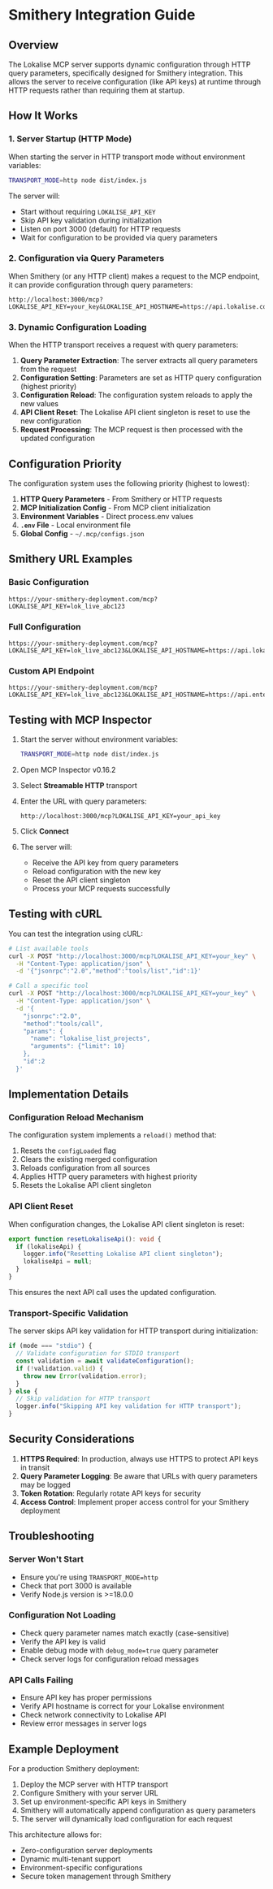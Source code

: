 # Smithery Integration Guide

## Overview

The Lokalise MCP server supports dynamic configuration through HTTP query parameters, specifically designed for Smithery integration. This allows the server to receive configuration (like API keys) at runtime through HTTP requests rather than requiring them at startup.

## How It Works

### 1. Server Startup (HTTP Mode)

When starting the server in HTTP transport mode without environment variables:

```bash
TRANSPORT_MODE=http node dist/index.js
```

The server will:
- Start without requiring `LOKALISE_API_KEY`
- Skip API key validation during initialization
- Listen on port 3000 (default) for HTTP requests
- Wait for configuration to be provided via query parameters

### 2. Configuration via Query Parameters

When Smithery (or any HTTP client) makes a request to the MCP endpoint, it can provide configuration through query parameters:

```
http://localhost:3000/mcp?LOKALISE_API_KEY=your_key&LOKALISE_API_HOSTNAME=https://api.lokalise.com/api2/&debug_mode=true
```

### 3. Dynamic Configuration Loading

When the HTTP transport receives a request with query parameters:

1. **Query Parameter Extraction**: The server extracts all query parameters from the request
2. **Configuration Setting**: Parameters are set as HTTP query configuration (highest priority)
3. **Configuration Reload**: The configuration system reloads to apply the new values
4. **API Client Reset**: The Lokalise API client singleton is reset to use the new configuration
5. **Request Processing**: The MCP request is then processed with the updated configuration

## Configuration Priority

The configuration system uses the following priority (highest to lowest):

1. **HTTP Query Parameters** - From Smithery or HTTP requests
2. **MCP Initialization Config** - From MCP client initialization
3. **Environment Variables** - Direct process.env values
4. **`.env` File** - Local environment file
5. **Global Config** - `~/.mcp/configs.json`

## Smithery URL Examples

### Basic Configuration
```
https://your-smithery-deployment.com/mcp?LOKALISE_API_KEY=lok_live_abc123
```

### Full Configuration
```
https://your-smithery-deployment.com/mcp?LOKALISE_API_KEY=lok_live_abc123&LOKALISE_API_HOSTNAME=https://api.lokalise.com/api2/&debug_mode=true
```

### Custom API Endpoint
```
https://your-smithery-deployment.com/mcp?LOKALISE_API_KEY=lok_live_abc123&LOKALISE_API_HOSTNAME=https://api.enterprise.lokalise.com/api2/
```

## Testing with MCP Inspector

1. Start the server without environment variables:
   ```bash
   TRANSPORT_MODE=http node dist/index.js
   ```

2. Open MCP Inspector v0.16.2

3. Select **Streamable HTTP** transport

4. Enter the URL with query parameters:
   ```
   http://localhost:3000/mcp?LOKALISE_API_KEY=your_api_key
   ```

5. Click **Connect**

6. The server will:
   - Receive the API key from query parameters
   - Reload configuration with the new key
   - Reset the API client singleton
   - Process your MCP requests successfully

## Testing with cURL

You can test the integration using cURL:

```bash
# List available tools
curl -X POST "http://localhost:3000/mcp?LOKALISE_API_KEY=your_key" \
  -H "Content-Type: application/json" \
  -d '{"jsonrpc":"2.0","method":"tools/list","id":1}'

# Call a specific tool
curl -X POST "http://localhost:3000/mcp?LOKALISE_API_KEY=your_key" \
  -H "Content-Type: application/json" \
  -d '{
    "jsonrpc":"2.0",
    "method":"tools/call",
    "params": {
      "name": "lokalise_list_projects",
      "arguments": {"limit": 10}
    },
    "id":2
  }'
```

## Implementation Details

### Configuration Reload Mechanism

The configuration system implements a `reload()` method that:

1. Resets the `configLoaded` flag
2. Clears the existing merged configuration
3. Reloads configuration from all sources
4. Applies HTTP query parameters with highest priority
5. Resets the Lokalise API client singleton

### API Client Reset

When configuration changes, the Lokalise API client singleton is reset:

```typescript
export function resetLokaliseApi(): void {
  if (lokaliseApi) {
    logger.info("Resetting Lokalise API client singleton");
    lokaliseApi = null;
  }
}
```

This ensures the next API call uses the updated configuration.

### Transport-Specific Validation

The server skips API key validation for HTTP transport during initialization:

```typescript
if (mode === "stdio") {
  // Validate configuration for STDIO transport
  const validation = await validateConfiguration();
  if (!validation.valid) {
    throw new Error(validation.error);
  }
} else {
  // Skip validation for HTTP transport
  logger.info("Skipping API key validation for HTTP transport");
}
```

## Security Considerations

1. **HTTPS Required**: In production, always use HTTPS to protect API keys in transit
2. **Query Parameter Logging**: Be aware that URLs with query parameters may be logged
3. **Token Rotation**: Regularly rotate API keys for security
4. **Access Control**: Implement proper access control for your Smithery deployment

## Troubleshooting

### Server Won't Start
- Ensure you're using `TRANSPORT_MODE=http`
- Check that port 3000 is available
- Verify Node.js version is >=18.0.0

### Configuration Not Loading
- Check query parameter names match exactly (case-sensitive)
- Verify the API key is valid
- Enable debug mode with `debug_mode=true` query parameter
- Check server logs for configuration reload messages

### API Calls Failing
- Ensure API key has proper permissions
- Verify API hostname is correct for your Lokalise environment
- Check network connectivity to Lokalise API
- Review error messages in server logs

## Example Deployment

For a production Smithery deployment:

1. Deploy the MCP server with HTTP transport
2. Configure Smithery with your server URL
3. Set up environment-specific API keys in Smithery
4. Smithery will automatically append configuration as query parameters
5. The server will dynamically load configuration for each request

This architecture allows for:
- Zero-configuration server deployments
- Dynamic multi-tenant support
- Environment-specific configurations
- Secure token management through Smithery